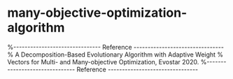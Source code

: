 # many-objective-optimization-algorithm
%------------------------------- Reference --------------------------------
% A Decomposition-Based Evolutionary Algorithm with Adaptive Weight
% Vectors for Multi- and Many-objective Optimization, Evostar 2020.
%------------------------------- Reference --------------------------------
